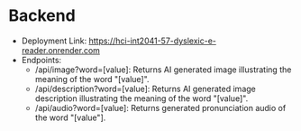 # Backend
- Deployment Link: https://hci-int2041-57-dyslexic-e-reader.onrender.com
- Endpoints:
  - /api/image?word=[value]: Returns AI generated image illustrating the meaning of the word "[value]".
  - /api/description?word=[value]: Returns AI generated image description illustrating the meaning of the word "[value]".
  - /api/audio?word=[value]: Returns generated pronunciation audio of the word "[value"].
